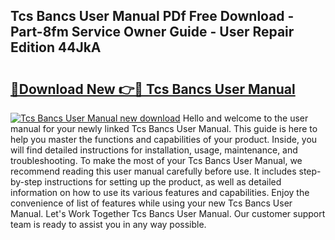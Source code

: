 ## Tcs Bancs User Manual PDf Free Download - Part-8fm Service Owner Guide - User Repair Edition 44JkA

# <h2><a href="http://cf129.oget.top/?id=Tcs+Bancs+User+Manual">🔗Download New 👉🔴 Tcs Bancs User Manual</a></h2>

[![Tcs Bancs User Manual new download](https://i.imgur.com/5g1atiW.png)](http://cf129.oget.top/?id=Tcs+Bancs+User+Manual)
Hello and welcome to the user manual for your newly linked Tcs Bancs User Manual. This guide is here to help you master the functions and capabilities of your product. Inside, you will find detailed instructions for installation, usage, maintenance, and troubleshooting. To make the most of your Tcs Bancs User Manual, we recommend reading this user manual carefully before use. It includes step-by-step instructions for setting up the product, as well as detailed information on how to use its various features and capabilities. Enjoy the convenience of list of features while using your new Tcs Bancs User Manual. Let's Work Together Tcs Bancs User Manual. Our customer support team is ready to assist you in any way possible.
